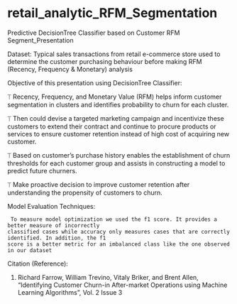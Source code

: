 # retail_analytic_RFM_Segmentation
Predictive DecisionTree Classifier based on Customer RFM Segment_Presentation

Dataset:
Typical sales transactions from retail e-commerce store used to determine the customer purchasing behaviour before making RFM (Recency, Frequency & Monetary) analysis


Objective of this presentation using DecisionTree Classifier:

⏉    Recency, Frequency, and Monetary Value (RFM) helps inform customer segmentation in clusters and 
      identifies probability to churn for each cluster. 

⏉     Then could devise a targeted marketing campaign and incentivize these customers to extend their 
       contract and continue to procure products or services to ensure customer retention instead of 
       high cost of acquiring new customer. 

⏉    Based on customer’s purchase history enables the establishment of churn thresholds for each 
      customer group and assists in constructing a model to predict future churners. 

⏉   Make proactive decision to improve customer retention after understanding the propensity of 
    customers to churn. 

Model Evaluation Techniques:

     To measure model optimization we used the f1 score. It provides a better measure of incorrectly 
    classified cases while accuracy only measures cases that are correctly identified. In addition, the f1 
    score is a better metric for an imbalanced class like the one observed in our dataset


Citation (Reference):
1. Richard Farrow, William Trevino, Vitaly Briker, and Brent Allen, “Identifying Customer Churn-in After-market Operations using Machine Learning Algorithms”, Vol. 2 Issue 3


